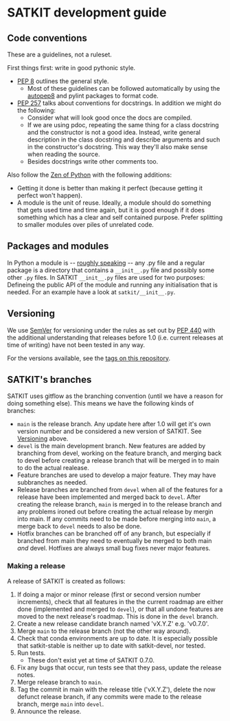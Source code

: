 # SATKIT development guide

## Code conventions

These are a guidelines, not a ruleset.

First things first: write in good pythonic style.

- [PEP 8](https://www.python.org/dev/peps/pep-0008/) outlines the general style.
  - Most of these guidelines can be followed automatically by using the [autopep8](https://pypi.org/project/autopep8/) and pylint packages to format code.
- [PEP 257](https://www.python.org/dev/peps/pep-0257/) talks about conventions for docstrings. In addition we might do the following:
  - Consider what will look good once the docs are compiled.
  - If we are using pdoc, repeating the same thing for a class docstring and the
      constructor is not a good idea. Instead, write general description in the
      class docstring and describe arguments and such in the constructor's
      docstring. This way they'll also make sense when reading the source.
  - Besides docstrings write other comments too.

Also follow the [Zen of Python](https://www.python.org/dev/peps/pep-0020/) with
the following additions:

- Getting it done is better than making it perfect (because getting it perfect
  won't happen).
- A module is the unit of reuse. Ideally, a module should do something that gets
  used time and time again, but it is good enough if it does something which has a clear and self contained purpose. Prefer splitting to smaller modules over piles of unrelated code.

## Packages and modules

In Python a module is -- [roughly
speaking](https://docs.python.org/3/reference/import.html#packages) -- any .py
file and a regular package is a directory that contains a `__init__.py` file and
possibly some other `.py` files. In SATKIT `__init__.py` files are used for two
purposes: Defineing the public API of the module and running any initialisation
that is needed. For an example have a look at `satkit/__init__.py`.

## Versioning

We use [SemVer](http://semver.org/) for versioning under the rules as
set out by [PEP 440](https://www.python.org/dev/peps/pep-0440/) with
the additional understanding that releases before 1.0 (i.e. current
releases at time of writing) have not been tested in any way.

For the versions available, see the [tags on this
repository](https://github.com/giuthas/satkit/tags).

## SATKIT's branches

SATKIT uses gitflow as the branching convention (until we have a reason for
doing something else). This means we have the following kinds of branches:

- `main` is the release branch. Any update here after 1.0 will get it's own
  version number and be considered a new version of SATKIT. See
  [Versioning](#versioning) above.
- `devel` is the main development branch. New features are added by branching
  from devel, working on the feature branch, and merging back to devel before
  creating a release branch that will be merged in to main to do the actual
  realease.
- Feature branches are used to develop a major feature. They may have
  subbranches as needed.
- Release branches are branched from `devel` when all of the features for a
  release have been implemented and merged back to `devel`. After creating the
  release branch, `main` is merged in to the release branch and any problems
  ironed out before creating the actual release by mergin into main. If any commits need to be made before merging into `main`, a merge back to `devel` needs to also be done.
- Hotfix branches can be branched off of any branch, but especially if branched
  from main they need to eventually be merged to both main *and* devel.
  Hotfixes are always small bug fixes never major features.

### Making a release

A release of SATKIT is created as follows:

1. If doing a major or minor release (first or second version number
   increments), check that all features in the the current roadmap are either
   done (implemented and merged to `devel`), or that all undone features are
   moved to the next release's roadmap. This is done in the `devel` branch.
2. Create a new release candidate branch named 'vX.Y.Z' e.g. 'v0.7.0'.
3. Merge `main` to the release branch (not the other way around).
4. Check that conda environments are up to date. It is especially possible that
   satkit-stable is neither up to date with satkit-devel, nor tested.
5. Run tests.
   - These don't exist yet at time of SATKIT 0.7.0.
6. Fix any bugs that occur, run tests see that they pass, update the release
   notes.
7. Merge release branch to `main`.
8. Tag the commit in main with the release title ('vX.Y.Z'), delete the now
   defunct release branch, if any commits were made to the release branch,
   merge `main` into `devel`.
9. Announce the release.
